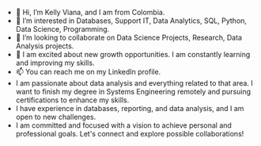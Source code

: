 - 👋 Hi, I’m Kelly Viana, and I am from Colombia.
- 👀 I’m interested in Databases, Support IT, Data Analytics, SQL, Python, Data Science, Programming.
- 💞️ I’m looking to collaborate on Data Science Projects, Research, Data Analysis projects.
- 🌱 I am excited about new growth opportunities. I am constantly learning and improving my skills.
- 📫 You can reach me on my LinkedIn profile.
- I am passionate about data analysis and everything related to that area. I want to finish my degree in Systems Engineering remotely and pursuing certifications to enhance my skills.
- I have experience in databases, reporting, and data analysis, and I am open to new challenges.
- I am committed and focused with a vision to achieve personal and professional goals. Let's connect and explore possible collaborations!
